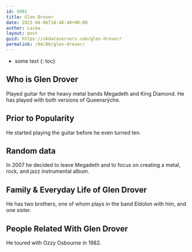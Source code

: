 ```yaml
---
id: 5091
title: Glen Drover
date: 2021-04-06T18:48:40+00:00
author: Laima
layout: post
guid: https://ukdataservers.com/glen-drover/
permalink: /04/06/glen-drover/
---
```


* some text
{: toc}


## Who is Glen Drover
                  
                  
                  
Played guitar for the heavy metal bands Megadeth and King Diamond. He has played with both versions of Queensrÿche.
                  
              
            
              
            
                
                
                
## Prior to Popularity
                  
                  
                  
He started playing the guitar before he even turned ten.
                  
              
            
              
            
                
                
                
## Random data
                  
                  
                  
In 2007 he decided to leave Megadeth and to focus on creating a metal, rock, and jazz instrumental album.
                  
              
            
              
            
                
                
                
## Family & Everyday Life of Glen Drover
                  
                  
                  
He has two brothers, one of whom plays in the band Eldolon with him, and one sister.
                  
              
            
              
            
                
                
                
## People Related With Glen Drover
                  
                  
                  
He toured with Ozzy Osbourne in 1982.
                  
              
            
              
            
                
              
            
              
              
            
            
              
            
          
          
          